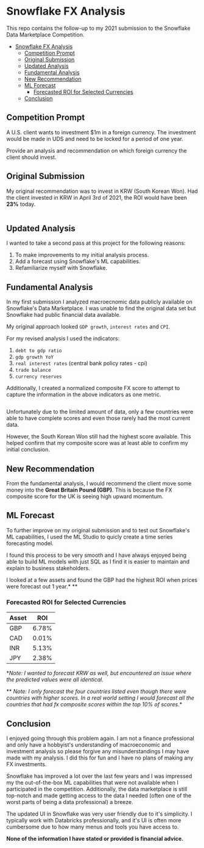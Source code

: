 # Snowflake FX Analysis

This repo contains the follow-up to my 2021 submission to the Snowflake Data Marketplace Competition.

- [Snowflake FX Analysis](#snowflake-fx-analysis)
  - [Competition Prompt](#competition-prompt)
  - [Original Submission](#original-submission)
  - [Updated Analysis](#updated-analysis)
  - [Fundamental Analysis](#fundamental-analysis)
  - [New Recommendation](#new-recommendation)
  - [ML Forecast](#ml-forecast)
    - [Forecasted ROI for Selected Currencies](#forecasted-roi-for-selected-currencies)
  - [Conclusion](#conclusion)

## Competition Prompt

A U.S. client wants to investment $1m in a foreign currency. The investment would be made in UDS and need to be locked for a period of one year.

Provide an analysis and recommendation on which foreign currency the client should invest.

## Original Submission

My original recommendation was to invest in KRW (South Korean Won). Had the client invested in KRW in April 3rd of 2021, the ROI would have been **23%** today.

<Image>

## Updated Analysis

I wanted to take a second pass at this project for the following reasons:

1. To make improvements to my initial analysis process.
2. Add a forecast using Snowflake's ML capabilities.
3. Refamiliarize myself with Snowflake.

## Fundamental Analysis

In my first submission I analyzed macroecnomic data publicly available on Snowflake's Data Marketplace. I was unable to find the original data set but Snowflake had public financial data available. 

My original approach looked `GDP growth`, `interest rates` and `CPI`.

For my revised analysis I used the indicators:

1. `debt to gdp ratio`
2. `gdp growth YoY`
3. `real interest rates` (central bank policy rates - cpi)
4. `trade balance`
5. `currency reserves`

Additionally, I created a normalized composite FX score to attempt to capture the information in the above indicators as one metric.

<image>

Unfortunately due to the limited amount of data, only a few countries were able to have complete scores and even those rarely had the most current data.

However, the South Korean Won still had the highest score available. This helped confirm that my composite score was at least able to confirm my initial conclusion.

## New Recommendation

From the fundamental analysis, I would recommend the client move some money into the **Great Britain Pound (GBP)**. This is because the FX composite score for the UK is seeing high upward momentum.

## ML Forecast

To further improve on my original submission and to test out Snowflake's ML capabilities, I used the ML Studio to quicly create a time series forecasting model.

I found this process to be very smooth and I have always enjoyed being able to build ML models with just SQL as I find it is easier to maintain and explain to business stakeholders.

I looked at a few assets and found the GBP had the highest ROI when prices were forecast out 1 year.* **

### Forecasted ROI for Selected Currencies

| Asset | ROI    |
|-------|--------|
| GBP   | 6.78%  |
| CAD   | 0.01%  |
| INR   | 5.13%  |
| JPY   | 2.38%  |

**Note: I wanted to forecast KRW as well, but encountered an issue where the predicted values were all identical.*

** *Note: I only forecast the four countries listed even though there were countries with higher scores. In a real world setting I would forecast all the countries that had fx composite scores within the top 10% of scores.**

## Conclusion

I enjoyed going through this problem again. I am not a finance professional and only have a hobbyist's understanding of macroeconomic and investment analysis so please forgive any misunderstandings I may have made with my analysis. I did this for fun and I have no plans of making any FX investments.

Snowflake has improved a lot over the last few years and I was impressed my the out-of-the-box ML capabilities that were not available when I participated in the competition. Additionally, the data marketplace is still top-notch and made getting access to the data I needed (often one of the worst parts of being a data professional) a breeze.

The updated UI in Snowflake was very user friendly due to it's simplicity. I typically work with Databricks professionally, and it's UI is often more cumbersome due to how many menus and tools you have access to.

**None of the information I have stated or provided is financial advice.**
